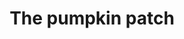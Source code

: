 ---
raw_url: https://prdwebappstorage.blob.core.windows.net/kansaspattons/images/gallery-2009-10-18/photo00632.jpg
thumb_url: https://prdwebappstorage.blob.core.windows.net/kansaspattons/images/gallery-2009-10-18/thumb_photo00632.jpg
index: 12
title: The pumpkin patch
---